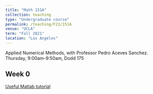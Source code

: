```yaml
---
title: "Math 151A"
collection: teaching
type: "Undergraduate course"
permalink: /teaching/F21/151A
venue: "UCLA"
term: "Fall 2021"
location: "Los Angeles"
---
```

Applied Numerical Methods, with Professor Pedro Aceves Sanchez. \
Thursday, 9:00am-9:50am, Dodd 175

## Week 0
[Useful Matlab tutorial](https://www.math.stonybrook.edu/~bishop/classes/math331.F17/Learning_MATLAB.pdf)
